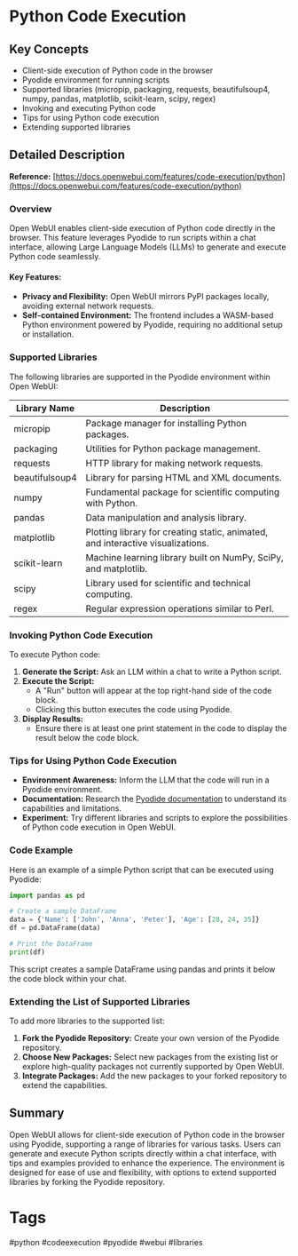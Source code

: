 # Python Code Execution

## Key Concepts
- Client-side execution of Python code in the browser
- Pyodide environment for running scripts
- Supported libraries (micropip, packaging, requests, beautifulsoup4, numpy, pandas, matplotlib, scikit-learn, scipy, regex)
- Invoking and executing Python code
- Tips for using Python code execution
- Extending supported libraries

## Detailed Description

**Reference:** [https://docs.openwebui.com/features/code-execution/python](https://docs.openwebui.com/features/code-execution/python)

### Overview
Open WebUI enables client-side execution of Python code directly in the browser. This feature leverages Pyodide to run scripts within a chat interface, allowing Large Language Models (LLMs) to generate and execute Python code seamlessly.

#### Key Features:
- **Privacy and Flexibility:** Open WebUI mirrors PyPI packages locally, avoiding external network requests.
- **Self-contained Environment:** The frontend includes a WASM-based Python environment powered by Pyodide, requiring no additional setup or installation.

### Supported Libraries
The following libraries are supported in the Pyodide environment within Open WebUI:

| Library Name       | Description                                                                 |
|--------------------|-----------------------------------------------------------------------------|
| micropip           | Package manager for installing Python packages.                         |
| packaging          | Utilities for Python package management.                                  |
| requests           | HTTP library for making network requests.                                 |
| beautifulsoup4     | Library for parsing HTML and XML documents.                               |
| numpy              | Fundamental package for scientific computing with Python.                 |
| pandas             | Data manipulation and analysis library.                                   |
| matplotlib         | Plotting library for creating static, animated, and interactive visualizations.|
| scikit-learn       | Machine learning library built on NumPy, SciPy, and matplotlib.           |
| scipy              | Library used for scientific and technical computing.                      |
| regex              | Regular expression operations similar to Perl.                            |

### Invoking Python Code Execution
To execute Python code:
1. **Generate the Script:** Ask an LLM within a chat to write a Python script.
2. **Execute the Script:**
   - A "Run" button will appear at the top right-hand side of the code block.
   - Clicking this button executes the code using Pyodide.
3. **Display Results:**
   - Ensure there is at least one print statement in the code to display the result below the code block.

### Tips for Using Python Code Execution
- **Environment Awareness:** Inform the LLM that the code will run in a Pyodide environment.
- **Documentation:** Research the [Pyodide documentation](https://pyodide.org/en/stable/) to understand its capabilities and limitations.
- **Experiment:** Try different libraries and scripts to explore the possibilities of Python code execution in Open WebUI.

### Code Example
Here is an example of a simple Python script that can be executed using Pyodide:

```python
import pandas as pd

# Create a sample DataFrame
data = {'Name': ['John', 'Anna', 'Peter'], 'Age': [28, 24, 35]}
df = pd.DataFrame(data)

# Print the DataFrame
print(df)
```

This script creates a sample DataFrame using pandas and prints it below the code block within your chat.

### Extending the List of Supported Libraries
To add more libraries to the supported list:
1. **Fork the Pyodide Repository:** Create your own version of the Pyodide repository.
2. **Choose New Packages:** Select new packages from the existing list or explore high-quality packages not currently supported by Open WebUI.
3. **Integrate Packages:** Add the new packages to your forked repository to extend the capabilities.

## Summary
Open WebUI allows for client-side execution of Python code in the browser using Pyodide, supporting a range of libraries for various tasks. Users can generate and execute Python scripts directly within a chat interface, with tips and examples provided to enhance the experience. The environment is designed for ease of use and flexibility, with options to extend supported libraries by forking the Pyodide repository.

# Tags
#python #codeexecution #pyodide #webui #libraries